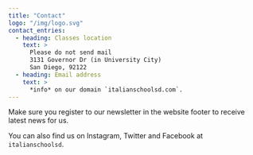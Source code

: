 ```yaml
---
title: "Contact"
logo: "/img/logo.svg"
contact_entries:
  - heading: Classes location
    text: >
      Please do not send mail
      3131 Governor Dr (in University City)
      San Diego, 92122
  - heading: Email address
    text: >
      *info* on our domain `italianschoolsd.com`.
---
```


Make sure you register to our newsletter in the website footer to receive latest news for us.

You can also find us on Instagram, Twitter and Facebook at `italianschoolsd`.

